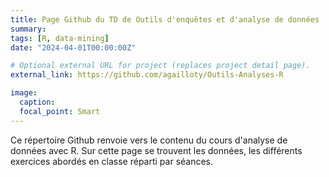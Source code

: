 ```yaml
---
title: Page Github du TD de Outils d'enquêtes et d'analyse de données
summary: 
tags: [R, data-mining]
date: "2024-04-01T00:00:00Z"

# Optional external URL for project (replaces project detail page).
external_link: https://github.com/agailloty/Outils-Analyses-R

image:
  caption: 
  focal_point: Smart
---
```


Ce répertoire Github renvoie vers le contenu du cours d'analyse de données avec R. Sur cette page se trouvent les données, les différents exercices abordés en classe réparti par séances.